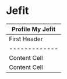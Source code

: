 # Jefit
|Profile My Jefit |
|-----------------|
| First Header  |
| ------------- | 
| Content Cell  | 
| Content Cell  |
